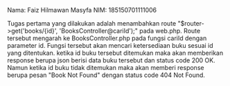 Nama: Faiz Hilmawan Masyfa 
NIM:  185150701111006

Tugas pertama yang dilakukan adalah menambahkan route "$router->get('books/{id}', 'BooksController@cariId');" pada web.php. Route tersebut mengarah ke BooksController.php pada fungsi cariId dengan parameter id. Fungsi tersebut akan mencari ketersediaan buku sesuai id yang ditentukan. ketika id buku tersebut ditemukan maka akan memberikan response berupa json berisi data buku tersebut dan status code 200 OK. Namun ketika id buku tidak ditemukan maka akan memberi response berupa pesan "Book Not Found" dengan status code 404 Not Found.
